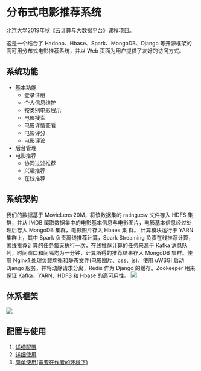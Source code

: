 # 分布式电影推荐系统

北京大学2019年秋《云计算与大数据平台》课程项目。

这是一个结合了 Hadoop、Hbase、Spark、MongoDB、Django 等开源框架的高可用分布式电影推荐系统，并以 Web 页面为用户提供了友好的访问方式。

## 系统功能

- 基本功能
  - 登录注册
  - 个人信息维护
  - 按类别电影展示
  - 电影搜索
  - 电影详情查看
  - 电影评分
  - 电影评论
- 后台管理
- 电影推荐
  - 协同过滤推荐
  - 兴趣推荐
  - 在线推荐

## 系统架构
我们的数据基于 MovieLens 20M，将该数据集的 rating.csv 文件存入 HDFS 集群，并从 IMDB 爬取数据集中的电影基本信息与电影图片，电影基本信息经过处理后存入 MongoDB 集群，电影图片存入 Hbaes 集
群。
计算模块运行于 YARN 集群上，其中 Spark 负责离线推荐计算，Spark Streaming 负责在线推荐计算，离线推荐计算的任务每天执行一次，在线推荐计算的任务来源于 Kafka 消息队列，时间窗口和间隔均为一分钟，计算所得的推荐结果存入 MongoDB 集群。使用 Nginx1 处理负载均衡和静态文件(电影图片、css、js)，使用 uWSGI 启动 Django 服务，并将动静请求分离，Redis 作为 Django 的缓存。Zookeeper 用来保证 Kafka、YARN、HDFS 和 Hbase 的高可用性。
![](https://i.postimg.cc/MG1W4XDQ/xitong.png)
   
## 体系框架

![](https://i.postimg.cc/BnXbhqkT/tixi.png)



## 配置与使用

1. [详细配置](详细配置.md)
2. [详细使用](详细使用.md)
3. [简单使用(需要在作者的环境下)](简单使用.md)


